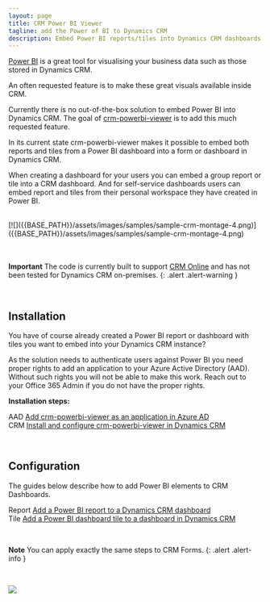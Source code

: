 ```yaml
---
layout: page
title: CRM Power BI Viewer
tagline: add the Power of BI to Dynamics CRM
description: Embed Power BI reports/tiles into Dynamics CRM dashboards and forms.
---
```


[Power BI](http://powerbi.com) is a great tool for visualising your business data such as those stored
in Dynamics CRM.

An often requested feature is to make these great visuals available inside CRM.

Currently there is no out-of-the-box solution to embed Power BI into Dynamics CRM. The goal of
[crm-powerbi-viewer](https://github.com/taarskog/crm-powerbi-viewer/releases) is to add this much
requested feature.

In its current state crm-powerbi-viewer makes it possible to embed both reports and tiles from a
Power BI dashboard into a form or dashboard in Dynamics CRM.

When creating a dashboard for your users you can embed a group report or tile into a CRM dashboard. And
for self-service dashboards users can embed report and tiles from their personal workspace they have 
created in Power BI.

<br />
[![]({{BASE_PATH}}/assets/images/samples/sample-crm-montage-4.png)]({{BASE_PATH}}/assets/images/samples/sample-crm-montage-4.png)
<br />
<br />
<br />

**Important** The code is currently built to support [CRM Online](https://www.microsoft.com/en-us/dynamics/crm-office-365.aspx)
and has not been tested for Dynamics CRM on-premises.
{: .alert .alert-warning }

<br />

## Installation
You have of course already created a Power BI report or dashboard with tiles you want to embed into your 
Dynamics CRM instance?

As the solution needs to authenticate users against Power BI you need proper rights to add an application
to your Azure Active Directory (AAD). Without such rights you will not be able to make this work.
Reach out to your Office 365 Admin if you do not have the proper rights.

**Installation steps:**

<span class="badge badge-info">AAD</span> [Add crm-powerbi-viewer as an application in Azure AD](pages/azure-ad.html)  
<span class="badge badge-info">CRM</span> [Install and configure crm-powerbi-viewer in Dynamics CRM](pages/install-solution.html)

<br />

## Configuration

The guides below describe how to add Power BI elements to CRM Dashboards.

<span class="badge badge-info">Report</span> [Add a Power BI report to a Dynamics CRM dashboard](pages/add-report-to-dashboard.html)  
<span class="badge badge-info">Tile</span> [Add a Power BI dashboard tile to a dashboard in Dynamics CRM](pages/add-tile-to-dashboard.html)

<br />

**Note** You can apply exactly the same steps to CRM Forms.
{: .alert .alert-info }

<br />


[![]({{BASE_PATH}}/assets/images/samples/sample-crm-montage-3.png)]({{BASE_PATH}}/assets/images/samples/sample-crm-montage-3.png)